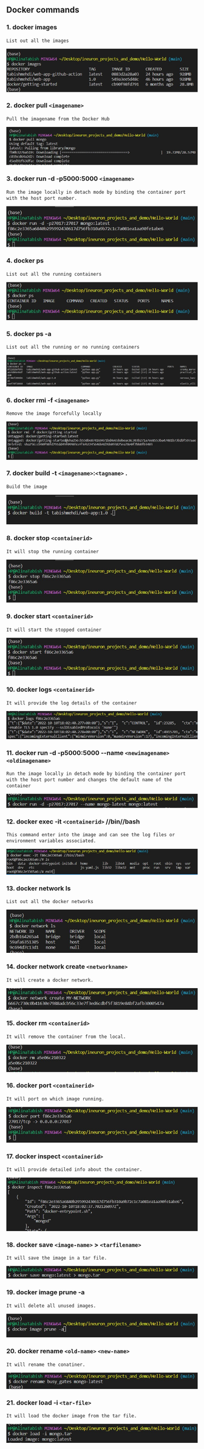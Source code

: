 ## Docker commands
### 1. docker images
``` 
List out all the images
```
![](images/docker-images.jpg)
### 2. docker pull ```<imagename>```
``` 
Pull the imagename from the Docker Hub
```
![](images/docker-pull.jpg)
### 3. docker run -d -p5000:5000 ```<imagename>```
``` 
Run the image locally in detach mode by binding the container port with the host port number.
```
![](images/docker-run.jpg)
### 4. docker ps
``` 
List out all the running containers 
```
![](images/docker-ps.jpg)
### 5. docker ps -a
``` 
List out all the running or no running containers 
```
![](images/docker-ps-a.jpg)
### 6. docker rmi -f ```<imagename>```
``` 
Remove the image forcefully locally 
```
![](images/docker-remove-image.jpg)
### 7. docker build -t ```<imagename>```:```<tagname>``` .
``` 
Build the image 
```
![](images/docker-build.jpg)
### 8. docker stop ```<containerid>```
``` 
It will stop the running container 
```
![](images/docker-stop.jpg)
### 9. docker start ```<containerid>```
``` 
It will start the stopped container 
```
![](images/docker-start.jpg)
### 10. docker logs ```<containerid>```
``` 
It will provide the log details of the container 
```
![](images/docker-logs.jpg)
### 11. docker run -d -p5000:5000 --name ```<newimagename>``` ```<oldimagename>```
``` 
Run the image locally in detach mode by binding the container port with the host port number and changes the default name of the container
```
![](images/docker-run-name.jpg)
### 12. docker exec -it ```<containerid>``` //bin//bash
``` 
This command enter into the image and can see the log files or environment variables associated. 
```
![](images/docker-exec.jpg)
### 13. docker network ls
``` 
List out all the docker networks 
```
![](images/docker-network.jpg)

### 14. docker network create ```<networkname>```
``` 
It will create a docker network. 
```
![](images/docker-network-create.jpg)
### 15. docker rm ```<containerid>```
``` 
It will remove the container from the local. 
```
![](images/docker-remove-container.jpg)
### 16. docker port ```<containerid>```
``` 
It will port on which image running. 
```
![](images/docker-port.jpg)
### 17. docker inspect ```<containerid>```
``` 
It will provide detailed info about the container. 
```
![](images/docker-inspect.jpg)
### 18. docker save ```<image-name>``` > ```<tarfilename>```
``` 
It will save the image in a tar file. 
```
![](images/docker-save.jpg)
### 19. docker image prune -a
``` 
It will delete all unused images. 
```
![](images/docker-prune.jpg)
### 20. docker rename ```<old-name>``` ```<new-name>```
``` 
It will rename the conatiner. 
```
![](images/docker-rename.jpg)
### 21. docker load -i ```<tar-file>```
``` 
It will load the docker image from the tar file. 
```
![](images/docker-load.jpg)


